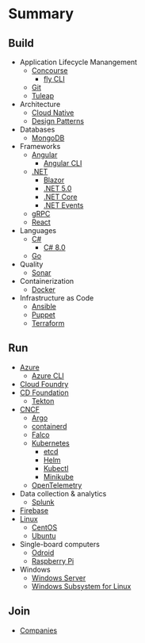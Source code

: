 # Summary

## Build

* Application Lifecycle Manangement
  * [Concourse](./docs/concourse.md)
    * [fly CLI](./docs/fly-cli.md)
  * [Git](./docs/git.md)
  * [Tuleap](./docs/tuleap.md)
* Architecture
  * [Cloud Native](./docs/cloud-native.md)
  * [Design Patterns](./docs/design-patterns.md)
* Databases
  * [MongoDB](./docs/mongodb.md)
* Frameworks
  * [Angular](./docs/angular.md)
    * [Angular CLI](./docs/angular-cli.md)
  * [.NET](./docs/dotnet.md)
    * [Blazor](./docs/blazor.md)
    * [.NET 5.0](./docs/dotnet50.md)
    * [.NET Core](./docs/dotnetcore.md)
    * [.NET Events](./docs/dotnetevents.md)
  * [gRPC](./docs/grpc.md)
  * [React](./docs/reactjs.md)
* Languages
  * [C#](./docs/csharp.md)
    * [C# 8.0](./docs/csharp80.md)
  * [Go](./docs/go.md)
* Quality
  * [Sonar](./docs/sonar.md)
* Containerization
  * [Docker](./docs/docker.md)
* Infrastructure as Code
  * [Ansible](./docs/ansible.md)
  * [Puppet](./docs/puppet.md)
  * [Terraform](./docs/terraform.md)

## Run

* [Azure](./docs/azure.md)
  * [Azure CLI](./docs/azure-cli.md)
* [Cloud Foundry](./docs/cloudfoundry.md)
* [CD Foundation](./docs/cd-foundation.md)
  * [Tekton](./docs/tekton.md)
* [CNCF](./docs/cncf.md)
  * [Argo](./docs/argo.md)
  * [containerd](./docs/containerd.md)
  * [Falco](./docs/falco.md)
  * [Kubernetes](./docs/kubernetes.md)
    * [etcd](./docs/etcd.md)
    * [Helm](./docs/helm.md)
    * [Kubectl](./docs/kubectl.md)
    * [Minikube](./docs/minikube.md)
  * [OpenTelemetry](./docs/opentelemetry.md)
* Data collection & analytics
  * [Splunk](./docs/splunk.md)
* [Firebase](./docs/firebase.md)
* [Linux](./docs/linux.md)
  * [CentOS](./docs/centos.md)
  * [Ubuntu](./docs/ubuntu.md)
* Single-board computers
  * [Odroid](./docs/odroid.md)
  * [Raspberry Pi](./docs/raspberrypi.md)
* Windows
  * [Windows Server](./docs/windows-server.md)
  * [Windows Subsystem for Linux](./docs/wsl.md)

## Join

* [Companies](./docs/companies.md)
